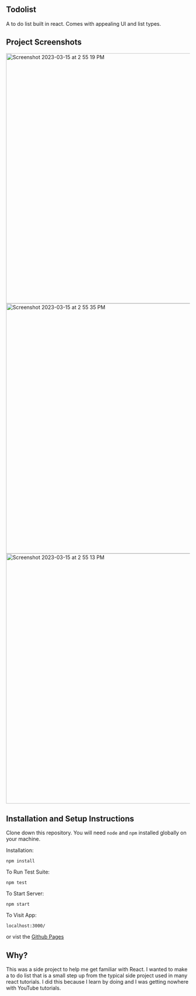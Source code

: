 

## Todolist

A to do list built in react. Comes with appealing UI and list types.


## Project Screenshots
<img width="683" alt="Screenshot 2023-03-15 at 2 55 19 PM" src="https://user-images.githubusercontent.com/33107228/225453148-0afa87f2-08ab-4a3e-b074-08d8f9663142.png">

<img width="683" alt="Screenshot 2023-03-15 at 2 55 35 PM" src="https://user-images.githubusercontent.com/33107228/225453167-3a0a3cbb-ebb7-4aef-959f-b837b6c097c5.png">

<img width="683" alt="Screenshot 2023-03-15 at 2 55 13 PM" src="https://user-images.githubusercontent.com/33107228/225453300-eb087843-1d98-4e57-93f0-1d1deb8df773.png">

## Installation and Setup Instructions

Clone down this repository. You will need `node` and `npm` installed globally on your machine.  

Installation:

`npm install`  

To Run Test Suite:  

`npm test`  

To Start Server:

`npm start`  

To Visit App:

`localhost:3000/`  

or vist the [Github Pages](safegergis.github.io/react-todolist)

## Why?

This was a side project to help me get familiar with React. I wanted to make a to do list that is a small step up from the typical side project used in many react tutorials. I did this because I learn by doing and I was getting nowhere with YouTube tutorials.
